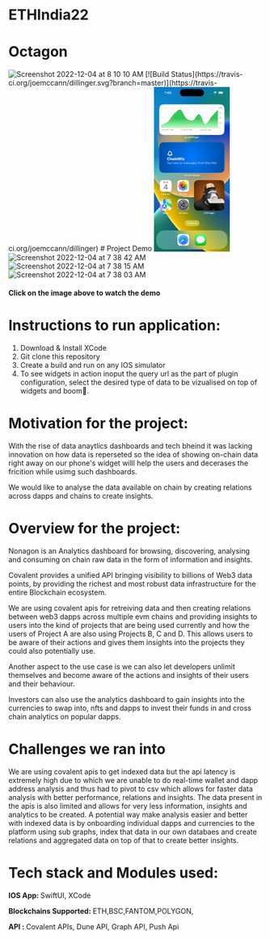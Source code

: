 # ETHIndia22
# Octagon

<img width="639" alt="Screenshot 2022-12-04 at 8 10 10 AM" src="https://user-images.githubusercontent.com/98009279/205471658-f1bf1964-f94e-4e48-8445-0485ca012b69.png">
[![Build Status](https://travis-ci.org/joemccann/dillinger.svg?branch=master)](https://travis-ci.org/joemccann/dillinger)
# Project Demo


<img width="150" src="https://github.com/shahabh3003/ETHIndia22/blob/hero/assets/Simulator%20Screen%20Shot%20-%20iPhone%2014%20Pro%20-%202022-12-04%20at%2007.40.39.png">

<img width="161" alt="Screenshot 2022-12-04 at 7 38 42 AM" src="https://user-images.githubusercontent.com/98009279/205471704-5f07519c-3565-4fb4-a564-ccefb8f662e0.png">
<img width="341" alt="Screenshot 2022-12-04 at 7 38 15 AM" src="https://user-images.githubusercontent.com/98009279/205471710-518635cf-69f5-4bce-a54f-a10e06b2bb4c.png">
<img width="341" alt="Screenshot 2022-12-04 at 7 38 03 AM" src="https://user-images.githubusercontent.com/98009279/205471712-8801ff1b-a707-433d-b434-b223d56f0b9f.png">


####  Click on the image above to watch the demo

# Instructions to run application:


1. Download & Install XCode
2. Git clone this repository
3. Create a build and run on any IOS simulator
4. To see widgets in action inoput the query url as the part of plugin configuration, select the desired type of data to be vizualised on top of widgets and boom🎉.  

# Motivation for the project:

With the rise of data anaytlics dashboards and tech bheind it was lacking innovation on how data is reperseted so the idea of showing on-chain data right away on our phone's widget willl help the users and  decerases the fricition while usimg such dashboards.

We would like to analyse the data available on chain by creating relations across dapps and chains to create insights.

# Overview for the project:

Nonagon is an Analytics dashboard for browsing, discovering, analysing and consuming on chain raw data in the form of information and insights. 

Covalent provides a unified API bringing visibility to billions of Web3 data points, by providing the richest and most robust data infrastructure for the entire Blockchain ecosystem.

We are using covalent apis for retreiving data and then creating relations between web3 dapps across multiple evm chains and providing insights to users into the kind of projects that are being used currently and how the users of Project A are also using Projects B, C and D. This allows users to be aware of their actions and gives them insights into the projects they could also potentially use. 

Another aspect to the use case is we can also let developers unlimit themselves and become aware of the actions and insights of their users and their behaviour.

Investors can also use the analytics dashboard to gain insights into the currencies to swap into, nfts and dapps to invest their funds in and cross chain analytics on popular dapps. 

# Challenges we ran into

We are using covalent apis to get indexed data but the api latency is extremely high due to which we are unable to do real-time wallet and dapp address analysis and thus had to pivot to csv which allows for faster data analysis with better performance, relations and insights. The data present in the apis is also limited and allows for very less information, insights and analytics to be created. 
A potential way make analysis easier and better with indexed data is by onboarding individual dapps and currencies to the platform using sub graphs, index that data in our own databaes and create relations and aggregated data on top of that to create better insights.

# Tech stack and Modules used:

   <b> IOS App: </b> SwiftUI, XCode 
   
   <b> Blockchains Supported: </b>  ETH,BSC,FANTOM,POLYGON,
   
   <b> API : </b>  Covalent APIs, Dune API, Graph API, Push Api







